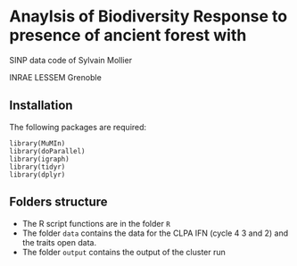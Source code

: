 # Anaylsis of Biodiversity Response to presence of ancient forest with
SINP data code of Sylvain Mollier

INRAE LESSEM Grenoble

## Installation


The following packages are required:

```
library(MuMIn)
library(doParallel)
library(igraph)
library(tidyr)
library(dplyr)
```


## Folders structure

 * The R script functions are in the folder `R`
 * The folder `data` contains the data for the CLPA IFN (cycle 4 3 and 2) and the traits open data.
 * The folder `output` contains the output of the cluster run




